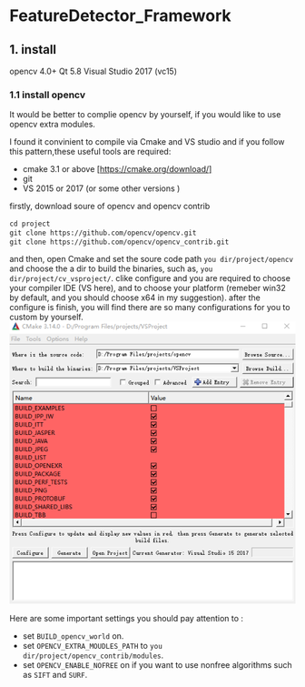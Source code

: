 # FeatureDetector_Framework

## 1. install 
opencv 4.0+
Qt 5.8
Visual Studio 2017 (vc15)

### 1.1 install opencv
It would be better to complie opencv by yourself, if you would like to use opencv extra modules.

I found it convinient to compile via Cmake and VS studio and if you follow this pattern,these  useful tools are required:
- cmake 3.1 or above [https://cmake.org/download/]
- git 
- VS 2015 or 2017 (or some other versions )

firstly, download soure of opencv and opencv contrib
```git
cd project
git clone https://github.com/opencv/opencv.git
git clone https://github.com/opencv/opencv_contrib.git
```

and then, open Cmake and set the soure code path
`you dir/project/opencv` and choose the a dir to build the binaries, such as, `you dir/project/cv_vsproject/`. clike configure and you are required to choose your compiler IDE (VS here), and to choose your platform (remeber win32 by default, and you should choose x64 in my suggestion). after the configure is finish, you will find there are so many configurations for you to custom by yourself. 
![cmake](screenshoot/cmake.png)


Here are some important settings you should pay attention to :
- set `BUILD_opencv_world` on.
- set `OPENCV_EXTRA_MOUDLES_PATH` to `you dir/project/opencv_contrib/modules`.
- set `OPENCV_ENABLE_NOFREE` on if you want to use nonfree algorithms such as `SIFT` and `SURF`.
